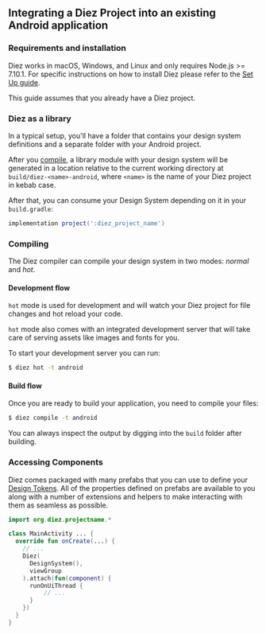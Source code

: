 ## Integrating a Diez Project into an existing Android application

### Requirements and installation

Diez works in macOS, Windows, and Linux and only requires Node.js >= 7.10.1. For specific instructions on how to install Diez please refer to the [Set Up guide](/getting-started/#set-up).

This guide assumes that you already have a Diez project.

### Diez as a library

In a typical setup, you'll have a folder that contains your design system definitions and a separate folder with your Android project.

After you [compile](#compiling), a library module with your design system will be generated in a location relative to the current working directory at `build/diez-<name>-android`, where `<name>` is the name of your Diez project in kebab case.

After that, you can consume your Design System depending on it in your `build.gradle`:

```gradle
implementation project(':diez_project_name')
```

### Compiling

The Diez compiler can compile your design system in two modes: _normal_ and _hot_.

#### Development flow

`hot` mode is used for development and will watch your Diez project for file changes and hot reload your code.

`hot` mode also comes with an integrated development server that will take care of serving assets like images and fonts for you.

To start your development server you can run:

```bash
$ diez hot -t android
```

#### Build flow

Once you are ready to build your application, you need to compile your files:

```bash
$ diez compile -t android
```

You can always inspect the output by digging into the `build` folder after building.

### Accessing Components

Diez comes packaged with many prefabs that you can use to define your [Design Tokens](/glossary#tokens). All of the properties defined on prefabs are available to you along with a number of extensions and helpers to make interacting with them as seamless as possible.

```kotlin
import org.diez.projectname.*

class MainActivity ... {
  override fun onCreate(...) {
    // ...
    Diez(
      DesignSystem(),
      viewGroup
    ).attach(fun(component) {
      runOnUiThread {
          // ...
      }
    })
  }
}
```
